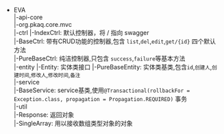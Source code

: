 + EVA   
    |-api-core   
        |-org.pkaq.core.mvc   
            |-ctrl
                |-IndexCtrl: 默认控制器，将 / 指向 swagger   
                |-BaseCtrl: 带有CRUD功能的控制器,包含 `list`,`del`,`edit`,`get/{id}` 四个默认方法      
                |-PureBaseCtrl: 纯洁控制器,只包含 `success`,`failure`等基本方法      
            |-entity
                |-Entity: 实体类接口
                |-PureBaseEntity: 实体类基类,包含`id`,`创建人`,`创建时间`,`修改人`,`修改时间`,`备注`               
            |-service   
                |-BaseService: service基类,使用`@Transactional(rollbackFor = Exception.class, propagation = Propagation.REQUIRED)` 事务   
            |-util   
                |-Response: 返回对象  
                |-SingleArray: 用以接收数组类型对象的对象   